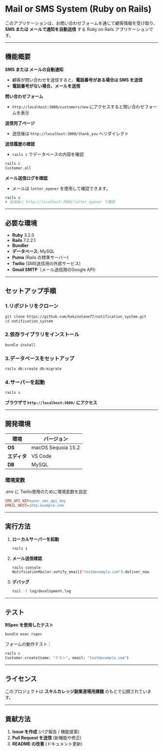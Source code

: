 # Mail or SMS System (Ruby on Rails)

このアプリケーションは、お問い合わせフォームを通じて顧客情報を受け取り、**SMS または メールで通知を自動送信** する Ruby on Rails アプリケーションです。

---

## 機能概要

**SMS または メールの自動通知**  
- 顧客が問い合わせを送信すると、**電話番号がある場合は SMS を送信**  
- **電話番号がない場合、メールを送信**

**問い合わせフォーム**  
- `http://localhost:3000/customers/new` にアクセスすると問い合わせフォームを表示

**送信完了ページ**  
- 送信後は `http://localhost:3000/thank_you` へリダイレクト

**送信履歴の確認**  
- `rails c` でデータベースの内容を確認

```bash
rails c
Customer.all
```

**メール送信ログを確認**  
- メールは `letter_opener` を使用して確認できます。

```bash
rails s
# 送信後に http://localhost:3000/letter_opener で確認
```

---

## 必要な環境

- **Ruby** 3.2.0
- **Rails** 7.2.2.1
- **Bundler**
- **データベース**: MySQL
- **Puma** (Rails の標準サーバー)
- **Twilio** (SMS送信用の外部サービス)
- **Gmail SMTP**（メール送信用のGoogle API）

---

## セットアップ手順

### 1.リポジトリをクローン

```bash
git clone https://github.com/kakinotane77/notification_system.git
cd notification_system
```

### 2.依存ライブラリをインストール

```bash
bundle install
```

### 3️.データベースをセットアップ

```bash
rails db:create db:migrate
```

### 4️.サーバーを起動

```bash
rails s
```
**ブラウザで `http://localhost:3000/` にアクセス**

---

## 開発環境

| 環境       | バージョン                     |
|-----------|--------------------------------|
| **OS**    | macOS Sequoia 15.2       |
| **エディタ** | VS Code             |
| **DB**    | MySQL            |

### 環境変数
.env に Twilio使用のために環境変数を設定

```ini
SMS_API_KEY=your_sms_api_key
EMAIL_HOST=smtp.example.com
```

---

## 実行方法

1. **ローカルサーバーを起動**

    ```bash
    rails s
    ```

2. **メール送信確認**

    ```bash
    rails console
    NotificationMailer.notify_email("test@example.com").deliver_now
    ```

3. **デバッグ**

    ```bash
    tail -f log/development.log
    ```

---

## テスト

**RSpec を使用したテスト**

```bash
bundle exec rspec
```

フォームの動作テスト：

```bash
rails c
Customer.create(name: "テスト", email: "test@example.com")
```

---

## ライセンス

このプロジェクトは **スキルカレッジ副業道場用課題** のもとで公開されています。

---

## 貢献方法

1. **Issue を作成** (バグ報告 / 機能提案)  
2. **Pull Request を送信** (新機能や修正)  
3. **README の改善** (ドキュメント更新)  